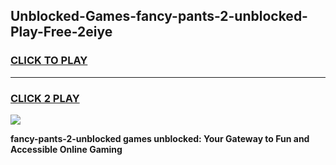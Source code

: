
## Unblocked-Games-fancy-pants-2-unblocked-Play-Free-2eiye
<h3>
<a href="https://premium76.site?title=fancy-pants-2-unblocked&ref=23A">CLICK TO PLAY</a></h3>
<hr>

<h3>
<a href="https://premium76.site?title=fancy-pants-2-unblocked&ref=23A">CLICK 2 PLAY</a>
  
</h3>

<a href="https://premium76.site?title=fancy-pants-2-unblocked&ref=23A"><img src="https://clearcache.store/games.png"></a>


**fancy-pants-2-unblocked games unblocked: Your Gateway to Fun and Accessible Online Gaming**
